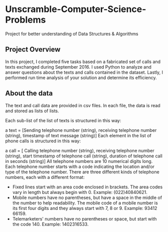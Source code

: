 # Unscramble-Computer-Science-Problems
Project for better understanding of Data Structures &amp; Algorithms

## Project Overview
In this project, I completed five tasks based on a fabricated set of calls and texts exchanged during September 2016. I used Python to analyze and answer questions about the texts and calls contained in the dataset. Lastly, I performed run time analysis of your solution and determine its efficiency.

## About the data
The text and call data are provided in csv files. In each file, the data is read and stored as lists of lists.

Each sub-list of the list of texts is structured in this way:

a text = [Sending telephone number (string),
        receiving telephone number (string),
        timestamp of text message (string)]
Each element in the list of phone calls is structured in this way:

a call = [   Calling telephone number (string), 
        receiving telephone number (string), 
        start timestamp of telephone call (string),
        duration of telephone call in seconds (string)]
All telephone numbers are 10 numerical digits long. Each telephone number starts with a code indicating the location and/or type of the telephone number. There are three different kinds of telephone numbers, each with a different format:

- Fixed lines start with an area code enclosed in brackets. The area codes vary in length but always begin with 0. Example: (022)40840621.
- Mobile numbers have no parentheses, but have a space in the middle of the number to help readability. The mobile code of a mobile number is its first four digits and they always start with 7, 8 or 9. Example: 93412 66159.
- Telemarketers' numbers have no parentheses or space, but start with the code 140. Example: 1402316533.


### 
